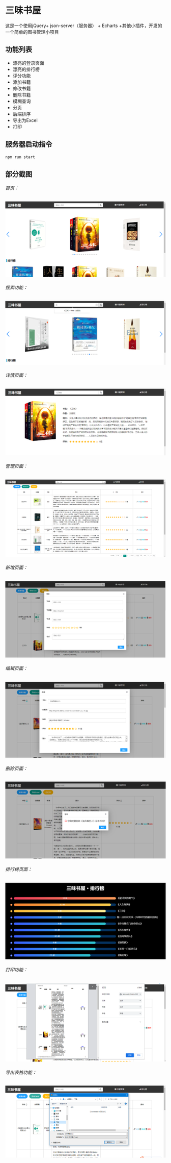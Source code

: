 # 三味书屋
这是一个使用jQuery+ json-server（服务器） +   Echarts +其他小插件，开发的一个简单的图书管理小项目

## 功能列表
- 漂亮的登录页面
- 漂亮的排行榜
- 评分功能
- 添加书籍
- 修改书籍
- 删除书籍
- 模糊查询
- 分页
- 后端排序
- 导出为Excel
- 打印

## 服务器启动指令
```bash
npm run start
```

## 部分截图

###### 首页：

![](README.assets/index.png)

###### 搜索功能：

![](README.assets/search.png)

###### 详情页面：

![](README.assets/detail.png)

###### 管理页面：

![](README.assets/manage1.png)

###### 新增页面：

![](README.assets/add.png)

###### 编辑页面：

![](README.assets/editor.png)

###### 删除页面：

![](README.assets/remove.png)

###### 排行榜页面：

![](README.assets/top.png)

###### 打印功能：

![](README.assets/print.png)

###### 导出表格功能：

![](README.assets/Excel.png)